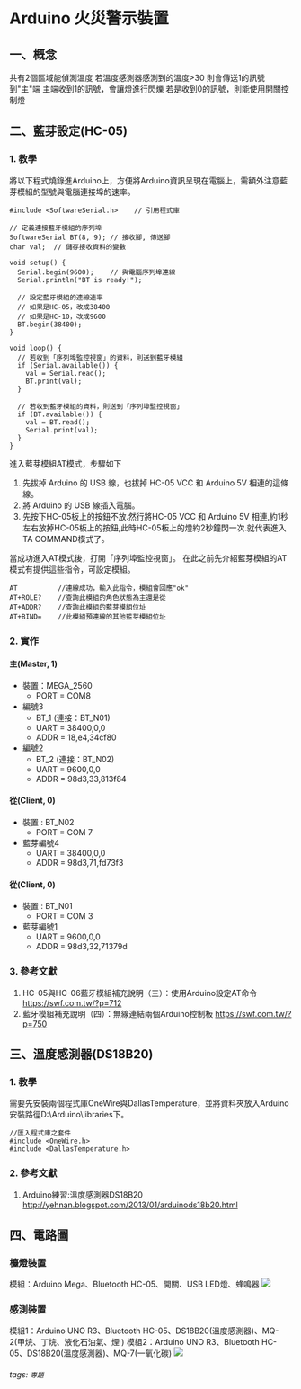 # Arduino 火災警示裝置

## 一、概念
共有2個區域能偵測溫度
若溫度感測器感測到的溫度>30
則會傳送1的訊號到"主"端
主端收到1的訊號，會讓燈進行閃爍
若是收到0的訊號，則能使用開關控制燈

## 二、藍芽設定(HC-05)
### 1. 教學
將以下程式燒錄進Arduino上，方便將Arduino資訊呈現在電腦上，需額外注意藍芽模組的型號與電腦連接埠的速率。
```c=
#include <SoftwareSerial.h>    // 引用程式庫
 
// 定義連接藍牙模組的序列埠
SoftwareSerial BT(8, 9); // 接收腳, 傳送腳
char val;  // 儲存接收資料的變數
 
void setup() {
  Serial.begin(9600);    // 與電腦序列埠連線
  Serial.println("BT is ready!");
 
  // 設定藍牙模組的連線速率
  // 如果是HC-05，改成38400
  // 如果是HC-10，改成9600
  BT.begin(38400);
}
 
void loop() {
  // 若收到「序列埠監控視窗」的資料，則送到藍牙模組
  if (Serial.available()) {
    val = Serial.read();
    BT.print(val);
  }
 
  // 若收到藍牙模組的資料，則送到「序列埠監控視窗」
  if (BT.available()) {
    val = BT.read();
    Serial.print(val);
  }
}
```

進入藍芽模組AT模式，步驟如下
1. 先拔掉 Arduino 的 USB 線，也拔掉 HC-05 VCC 和 Arduino 5V 相連的這條線。
2. 將 Arduino 的 USB 線插入電腦。
3. 先按下HC-05板上的按鈕不放.然行將HC-05 VCC 和 Arduino 5V 相連,約1秒左右放掉HC-05板上的按鈕,此時HC-05板上的燈約2秒鐘閃一次.就代表進入TA COMMAND模式了。

當成功進入AT模式後，打開「序列埠監控視窗」。
在此之前先介紹藍芽模組的AT模式有提供這些指令，可設定模組。
```c=
AT          //連線成功，輸入此指令，模組會回應"ok"
AT+ROLE?    //查詢此模組的角色狀態為主還是從
AT+ADDR?    //查詢此模組的藍芽模組位址
AT+BIND=    //此模組預連線的其他藍芽模組位址
```
### 2. 實作
#### 主(Master, 1)
- 裝置：MEGA_2560
    - PORT = COM8
- 編號3
    - BT_1 (連接：BT_N01)
    - UART = 38400,0,0
    - ADDR = 18,e4,34cf80
- 編號2
    - BT_2 (連接：BT_N02)
    - UART = 9600,0,0
    - ADDR = 98d3,33,813f84

#### 從(Client, 0)
- 裝置 : BT_N02
    - PORT = COM 7
- 藍芽編號4
    - UART = 38400,0,0
    - ADDR = 98d3,71,fd73f3

#### 從(Client, 0)
- 裝置 : BT_N01
    - PORT = COM 3
- 藍芽編號1
    - UART = 9600,0,0
    - ADDR = 98d3,32,71379d

### 3. 參考文獻
1. HC-05與HC-06藍牙模組補充說明（三）：使用Arduino設定AT命令
https://swf.com.tw/?p=712
2. 藍牙模組補充說明（四）：無線連結兩個Arduino控制板
https://swf.com.tw/?p=750

## 三、溫度感測器(DS18B20)
### 1. 教學
需要先安裝兩個程式庫OneWire與DallasTemperature，並將資料夾放入Arduino安裝路徑D:\Arduino\libraries下。
```c=
//匯入程式庫之套件
#include <OneWire.h>
#include <DallasTemperature.h>
```

### 2. 參考文獻
1. Arduino練習:溫度感測器DS18B20
http://yehnan.blogspot.com/2013/01/arduinods18b20.html

## 四、電路圖
### 檯燈裝置
模組：Arduino Mega、Bluetooth HC-05、開關、USB LED燈、蜂鳴器
![](https://i.imgur.com/bpa6tjW.png)

### 感測裝置
模組1：Arduino UNO R3、Bluetooth HC-05、DS18B20(溫度感測器)、MQ-2(甲烷、丁烷、液化石油氣、煙 )
模組2：Arduino UNO R3、Bluetooth HC-05、DS18B20(溫度感測器)、MQ-7(一氧化碳)
![](https://i.imgur.com/5QlNk4E.png)

###### tags: `專題`
